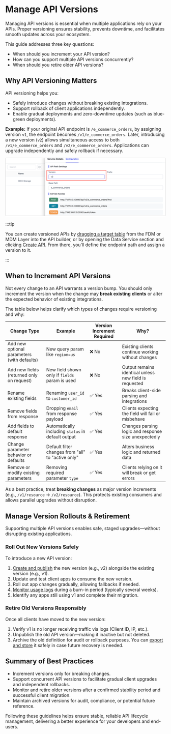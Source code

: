 # Manage API Versions

Managing API versions is essential when multiple applications rely on your APIs. Proper versioning ensures stability, prevents downtime, and facilitates smooth updates across your ecosystem.

This guide addresses three key questions:

- When should you increment your API version?
- How can you support multiple API versions concurrently?
- When should you retire older API versions?

## Why API Versioning Matters

API versioning helps you:

- Safely introduce changes without breaking existing integrations.
- Support rollback of client applications independently.
- Enable gradual deployments and zero-downtime updates (such as blue-green deployments).

**Example:**
If your original API endpoint is `/e_commerce_orders`, by assigning version `v1`, the endpoint becomes `/v1/e_commerce_orders`. Later, introducing a new version (`v2`) allows simultaneous access to both `/v1/e_commerce_orders` and `/v2/e_commerce_orders`. Applications can upgrade independently and safely rollback if necessary.

![API Versioning Demo](../images/api_versioning_demo.png)

:::tip

You can create versioned APIs by [dragging a target table](../operational-data-hub/adm-layer/integrate-apis.md) from the FDM or MDM Layer into the API builder, or by opening the Data Service section and clicking [Create API](create-api-service.md). From there, you’ll define the endpoint path and assign a version to it.

:::



## When to Increment API Versions

Not every change to an API warrants a version bump. You should only increment the version when the change may **break existing clients** or alter the expected behavior of existing integrations.

The table below helps clarify which types of changes require versioning and why:

| Change Type                                 | Example                                            | Version Increment Required | Why?                                                   |
| ------------------------------------------- | -------------------------------------------------- | -------------------------- | ------------------------------------------------------ |
| Add new optional parameters (with defaults) | New query param like `region=us`                   | ❌ No                       | Existing clients continue working without changes      |
| Add new fields (returned only on request)   | New field shown only if `fields` param is used     | ❌ No                       | Output remains identical unless new field is requested |
| Rename existing fields                      | Renaming `user_id` to `customer_id`                | ✅ Yes                      | Breaks client-side parsing and integrations            |
| Remove fields from response                 | Dropping `email` from response payload             | ✅ Yes                      | Clients expecting the field will fail or misbehave     |
| Add fields to default response              | Automatically including `status` in default output | ✅ Yes                      | Changes parsing logic and response size unexpectedly   |
| Change parameter behavior or defaults       | Default filter changes from "all" to "active only" | ✅ Yes                      | Alters business logic and returned data                |
| Remove or modify existing parameters        | Removing required parameter `type`                 | ✅ Yes                      | Clients relying on it will break or get errors         |

As a best practice, treat **breaking changes** as major version increments (e.g., `/v1/resource` → `/v2/resource`). This protects existing consumers and allows parallel upgrades without disruption.





## Manage Version Rollouts & Retirement

Supporting multiple API versions enables safe, staged upgrades—without disrupting existing applications.

### Roll Out New Versions Safely

To introduce a new API version:

1. [Create and publish](create-api-service.md) the new version (e.g., v2) alongside the existing version (e.g., v1).
2. Update and test client apps to consume the new version.
3. Roll out app changes gradually, allowing fallbacks if needed.
4. [Monitor usage logs](audit-api.md) during a burn-in period (typically several weeks).
5. Identify any apps still using v1 and complete their migration.

### Retire Old Versions Responsibly

Once all clients have moved to the new version:

1. Verify v1 is no longer receiving traffic via logs (Client ID, IP, etc.).
2. Unpublish the old API version—making it inactive but not deleted.
3. Archive the old definition for audit or rollback purposes. You can [export and store](create-api-service.md#release330-export-api) it safely in case future recovery is needed.



## Summary of Best Practices

- Increment versions only for breaking changes.
- Support concurrent API versions to facilitate gradual client upgrades and independent rollbacks.
- Monitor and retire older versions after a confirmed stability period and successful client migration.
- Maintain archived versions for audit, compliance, or potential future reference.

Following these guidelines helps ensure stable, reliable API lifecycle management, delivering a better experience for your developers and end-users.